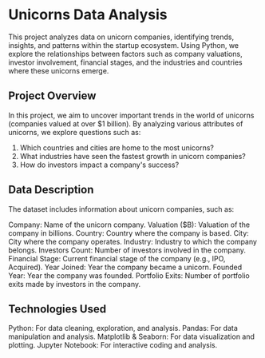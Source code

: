 # Unicorns Data Analysis
This project analyzes data on unicorn companies, identifying trends, insights, and patterns within the startup ecosystem. Using Python, we explore the relationships between factors such as company valuations, investor involvement, financial stages, and the industries and countries where these unicorns emerge.

## Project Overview
In this project, we aim to uncover important trends in the world of unicorns (companies valued at over $1 billion). By analyzing various attributes of unicorns, we explore questions such as:

1. Which countries and cities are home to the most unicorns?
2. What industries have seen the fastest growth in unicorn companies?
3. How do investors impact a company's success?

## Data Description
The dataset includes information about unicorn companies, such as:

Company: Name of the unicorn company.
Valuation ($B): Valuation of the company in billions.
Country: Country where the company is based.
City: City where the company operates.
Industry: Industry to which the company belongs.
Investors Count: Number of investors involved in the company.
Financial Stage: Current financial stage of the company (e.g., IPO, Acquired).
Year Joined: Year the company became a unicorn.
Founded Year: Year the company was founded.
Portfolio Exits: Number of portfolio exits made by investors in the company.

## Technologies Used
Python: For data cleaning, exploration, and analysis.
Pandas: For data manipulation and analysis.
Matplotlib & Seaborn: For data visualization and plotting.
Jupyter Notebook: For interactive coding and analysis.
